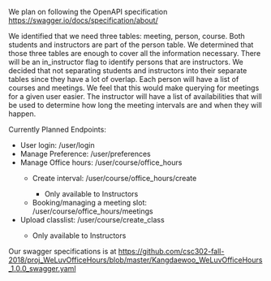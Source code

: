 We plan on following the OpenAPI specification https://swagger.io/docs/specification/about/

We identified that we need three tables: meeting, person, course. Both students and instructors are part of the person table. We determined that those three tables are enough to cover all the information necessary. There will be an in_instructor flag to identify persons that are instructors. We decided that not separating students and instructors into their separate tables since they have a lot of overlap. Each person will have a list of courses and meetings. We feel that this would make querying for meetings for a given user easier. The instructor will have a list of availabilities that will be used to determine how long the meeting intervals are and when they will happen.

Currently Planned Endpoints:
- User login: <domain>/user/login
- Manage Preference: <domain>/user/preferences
- Manage Office hours: <domain>/user/course/office_hours
  - Create interval: <domain>/user/course/office_hours/create
    - Only available to Instructors
  - Booking/managing a meeting slot: <domain>/user/course/office_hours/meetings
- Upload classlist: <domain>/user/course/create_class
  - Only available to Instructors

Our swagger specifications is at https://github.com/csc302-fall-2018/proj_WeLuvOfficeHours/blob/master/Kangdaewoo_WeLuvOfficeHours_1.0.0_swagger.yaml

